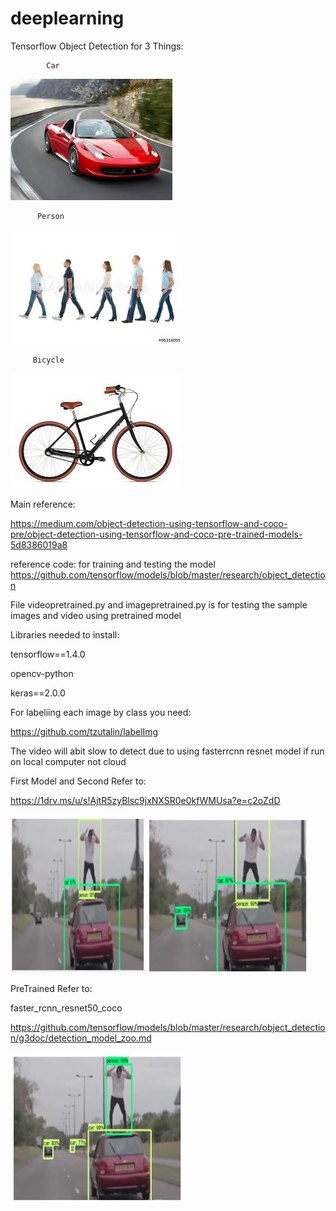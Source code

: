 # deeplearning

Tensorflow Object Detection for 3 Things:

            Car


   ![Repo_List](screenshots/ferari2.jpg)


        
        
          Person


![Repo_List](screenshots/people.jpg)





         Bicycle


![Repo_List](screenshots/cycle.jpg)




  
Main reference:

https://medium.com/object-detection-using-tensorflow-and-coco-pre/object-detection-using-tensorflow-and-coco-pre-trained-models-5d8386019a8


reference code: for training and testing the model
https://github.com/tensorflow/models/blob/master/research/object_detection





File videopretrained.py and imagepretrained.py is for testing the sample images and video using pretrained model


Libraries needed to install:

tensorflow==1.4.0


opencv-python


keras==2.0.0


For labeliing each image by class you need:


https://github.com/tzutalin/labelImg



The video will  abit slow to detect due to using fasterrcnn resnet model if run on local computer not cloud




First Model and Second  Refer to:


https://1drv.ms/u/s!AjtR5zyBlsc9jxNXSR0e0kfWMUsa?e=c2oZdD


![Repo_List](screenshots/mod1.JPG)                                                  ![Repo_List](screenshots/mod2.JPG)







PreTrained Refer to:


faster_rcnn_resnet50_coco



https://github.com/tensorflow/models/blob/master/research/object_detection/g3doc/detection_model_zoo.md



   ![Repo_List](screenshots/mod3.JPG)








